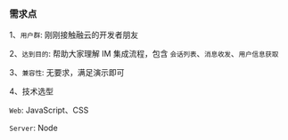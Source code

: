 ### 需求点

1、`用户群`: 刚刚接触融云的开发者朋友

2、`达到目的`: 帮助大家理解 IM 集成流程，包含 `会话列表`、`消息收发`、`用户信息获取`

3、`兼容性`: 无要求，满足演示即可

4、技术选型
	
`Web`: JavaScript、CSS

`Server`: Node
